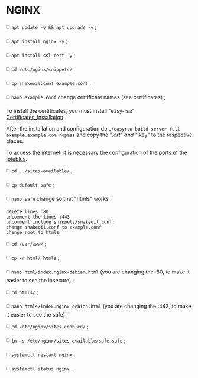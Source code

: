 # NGINX
◻️ `apt update -y && apt upgrade -y` ;

◻️ `apt install nginx -y` ;

◻️ `apt install ssl-cert -y` ;

◻️ `cd /etc/nginx/snippets/` ;

◻️ `cp snakeoil.conf example.conf` ;

◻️ `nano example.conf` change certificate names (see certificates) ;

To install the certificates, you must install "easy-rsa" [Certificates_Installation](https://github.com/JoseCarvalho1026/Certificates_Installation).

After the installation and configuration do `./easyrsa build-server-full example.example.com nopass` and copy the "*.crt" and "*.key" to the respective places.

To access the internet, it is necessary the configuration of the ports of the [Iptables](https://github.com/JoseCarvalho1026/Iptables/blob/main/Ubuntu.md).

◻️ `cd ../sites-available/` ;

◻️ `cp default safe` ;

◻️ `nano safe` change so that "htmls" works ;
```
delete lines :80
uncomment the lines :443
uncomment include snippets/snakeoil.conf;
change snakeoil.conf to example.conf
change root to htmls
```
◻️ `cd /var/www/` ;

◻️ `cp -r html/ htmls` ;

◻️ `nano html/index.nginx-debian.html` (you are changing the :80, to make it easier to see the insecure) ;

◻️ `cd htmls/` ;

◻️ `nano htmls/index.nginx-debian.html` (you are changing the :443, to make it easier to see the safe) ;

◻️ `cd /etc/nginx/sites-enabled/` ;

◻️ `ln -s /etc/nginx/sites-available/safe safe` ;

◻️ `systemctl restart nginx` ;

◻️ `systemctl status nginx` .
